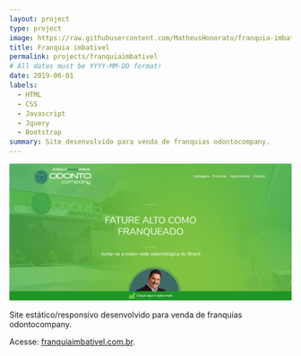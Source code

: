 ```yaml
---
layout: project
type: project
image: https://raw.githubusercontent.com/MatheusHonorato/franquia-imbativel/master/screenshot-franquia-imbativel.png?token=AEV3GXHQU4Z3DPRX5T2OV2K53FB6Y
title: Franquia imbativel
permalink: projects/franquiaimbativel
# All dates must be YYYY-MM-DD format!
date: 2019-06-01
labels:
  - HTML
  - CSS
  - Javascript
  - Jquery
  - Bootstrap 
summary: Site desenvolvido para venda de franquias odontocompany.
---
```


<img class="ui medium right floated rounded image" src="https://raw.githubusercontent.com/MatheusHonorato/franquia-imbativel/master/screenshot-franquia-imbativel.png?token=AEV3GXHQU4Z3DPRX5T2OV2K53FB6Y">

Site estático/responsivo desenvolvido para venda de franquias odontocompany. 

Acesse: <a target="_blank" href="https://franquiaimbativel.com.br/">franquiaimbativel.com.br</a>.



